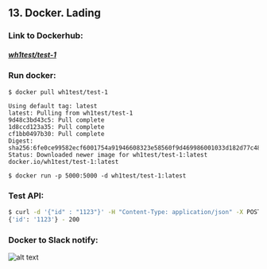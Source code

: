 ## 13. Docker. Lading

### Link to Dockerhub:
##### [wh1test/test-1](https://cloud.docker.com/repository/docker/wh1test/test-1)

### Run docker:
```
$ docker pull wh1test/test-1

Using default tag: latest
latest: Pulling from wh1test/test-1
9d48c3bd43c5: Pull complete
1d8ccd123a35: Pull complete
cf1bb0497b30: Pull complete
Digest: sha256:6fe0ce99582ecf6001754a91946608323e58560f9d469986001033d182d77c48
Status: Downloaded newer image for wh1test/test-1:latest
docker.io/wh1test/test-1:latest

$ docker run -p 5000:5000 -d wh1test/test-1:latest

```

### Test API:
```bash
$ curl -d '{"id" : "1123"}' -H "Content-Type: application/json" -X POST http://localhost:5000
{'id': '1123'} - 200

``` 

### Docker to Slack notify:
![alt text](https://github.com/wh1test/sa.it-academy.by/blob/m-sa2-09-19/Yury_Kazakevich/13.Docker.lading/13.docker_slack.jpg "Docker to Slack notify")
